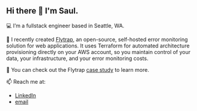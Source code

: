 ## Hi there 👋 I'm Saul.

💻 I’m a fullstack engineer based in Seattle, WA.

🌱 I recently created [Flytrap](https://getflytrap.github.io/), an open-source, self-hosted error monitoring solution for web applications. It uses Terraform for automated architecture provisioning directly on your AWS account, so you maintain control of your data, your infrastructure, and your error monitoring costs.

📗 You can check out the Flytrap [case study](https://getflytrap.github.io/case-study/) to learn more.

📫 Reach me at: 
- [LinkedIn](https://www.linkedin.com/in/saul-thompson-71a58b17a)
- [email](saulthompson@hotmail.co.uk)
